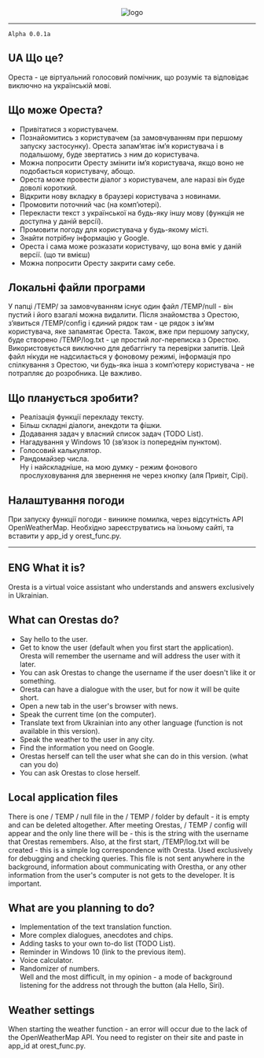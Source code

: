 <div align="center"><img src="https://i.ibb.co/0qBh3Ps/logo.png" alt="logo" border="0"></div>

---

```
Alpha 0.0.1a
```

## UA Що це?

  Ореста - це віртуальний голосовий помічник, що розуміє та відповідає виключно на українській мові.
  
## Що може Ореста?

  - Привітатися з користувачем.
  - Познайомитись з користувачем (за замовчуванням при першому запуску застосунку). Ореста запам’ятає ім’я користувача і в подальшому, буде звертатись з ним до користувача.
  - Можна попросити Оресту змінити ім’я користувача, якщо воно не подобається користувачу, абощо.
  - Ореста може провести діалог з користувачем, але наразі він буде доволі короткий.
  - Відкрити нову вкладку в браузері користувача з новинами.
  - Промовити поточний час (на комп’ютері).
  - Перекласти текст з української на будь-яку іншу мову (функція не доступна у даній версії).
  - Промовити погоду для користувача у будь-якому місті.
  - Знайти потрібну інформацію у Google.
  - Ореста і сама може розказати користувачу, що вона вміє у даній версії. (що ти вмієш)
  - Можна попросити Оресту закрити саму себе.
  
## Локальні файли програми
  
  У папці /TEMP/ за замовчуванням існує один файл /TEMP/null - він пустий і його взагалі можна видалити. Після знайомства з Орестою, з’явиться /TEMP/config і єдиний рядок там - 
  це рядок з ім’ям користувача, яке запамятає Ореста. Також, вже при першому запуску, буде створено /TEMP/log.txt - це простий лог-переписка з Орестою. Використовується виключно
  для дебаггінгу та перевірки запитів. Цей файл нікуди не надсилається у фоновому режимі, інформація про спілкування з Орестою, чи будь-яка інша з комп’ютеру користувача - не
  потрапляє до розробника. Це важливо.
  
## Що планується зробити?

  - Реалізація функції перекладу тексту.
  - Більш складні діалоги, анекдоти та фішки.
  - Додавання задач у власний список задач (TODO List).
  - Нагадування у Windows 10 (зв’язок із попереднім пунктом).
  - Голосовий калькулятор.
  - Рандомайзер числа.
  <br>Ну і найскладніше, на мою думку - режим фонового прослуховування для звернення не через кнопку (аля Привіт, Сірі).
  
## Налаштування погоди

  При запуску функції погоди - виникне помилка, через відсутність API OpenWeatherMap. Необхідно зареєструватись на їхньому сайті, та вставити у app_id у orest_func.py.
  
---

## ENG What it is?

   Oresta is a virtual voice assistant who understands and answers exclusively in Ukrainian.
   
## What can Orestas do?

  - Say hello to the user.
  - Get to know the user (default when you first start the application). Oresta will remember the username and will address the user with it later.
  - You can ask Orestas to change the username if the user doesn't like it or something.
  - Oresta can have a dialogue with the user, but for now it will be quite short.
  - Open a new tab in the user's browser with news.
  - Speak the current time (on the computer).
  - Translate text from Ukrainian into any other language (function is not available in this version).
  - Speak the weather to the user in any city.
  - Find the information you need on Google.
  - Orestas herself can tell the user what she can do in this version. (what can you do)
  - You can ask Orestas to close herself.
  
## Local application files
  
  There is one / TEMP / null file in the / TEMP / folder by default - it is empty and can be deleted altogether. After meeting Orestas, / TEMP / config will appear and the only line there will be -
  this is the string with the username that Orestas remembers. Also, at the first start, /TEMP/log.txt will be created - this is a simple log correspondence with Oresta. Used exclusively
  for debugging and checking queries. This file is not sent anywhere in the background, information about communicating with Orestha, or any other information from the user's computer is not
  gets to the developer. It is important.
  
## What are you planning to do?

  - Implementation of the text translation function.
  - More complex dialogues, anecdotes and chips.
  - Adding tasks to your own to-do list (TODO List).
  - Reminder in Windows 10 (link to the previous item).
  - Voice calculator.
  - Randomizer of numbers.
  <br> Well and the most difficult, in my opinion - a mode of background listening for the address not through the button (ala Hello, Siri).
  
  ## Weather settings

   When starting the weather function - an error will occur due to the lack of the OpenWeatherMap API. You need to register on their site and paste in app_id at orest_func.py.
